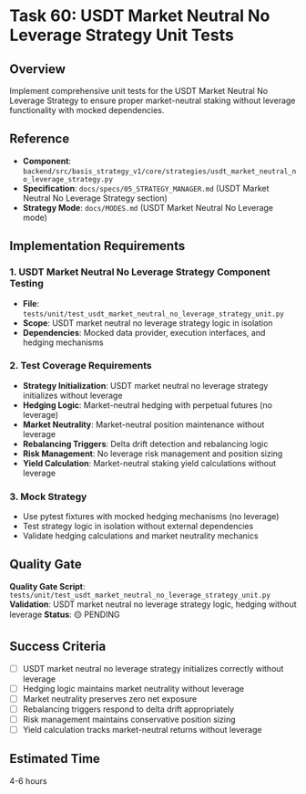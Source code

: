 # Task 60: USDT Market Neutral No Leverage Strategy Unit Tests

## Overview
Implement comprehensive unit tests for the USDT Market Neutral No Leverage Strategy to ensure proper market-neutral staking without leverage functionality with mocked dependencies.

## Reference
- **Component**: `backend/src/basis_strategy_v1/core/strategies/usdt_market_neutral_no_leverage_strategy.py`
- **Specification**: `docs/specs/05_STRATEGY_MANAGER.md` (USDT Market Neutral No Leverage Strategy section)
- **Strategy Mode**: `docs/MODES.md` (USDT Market Neutral No Leverage mode)

## Implementation Requirements

### 1. USDT Market Neutral No Leverage Strategy Component Testing
- **File**: `tests/unit/test_usdt_market_neutral_no_leverage_strategy_unit.py`
- **Scope**: USDT market neutral no leverage strategy logic in isolation
- **Dependencies**: Mocked data provider, execution interfaces, and hedging mechanisms

### 2. Test Coverage Requirements
- **Strategy Initialization**: USDT market neutral no leverage strategy initializes without leverage
- **Hedging Logic**: Market-neutral hedging with perpetual futures (no leverage)
- **Market Neutrality**: Market-neutral position maintenance without leverage
- **Rebalancing Triggers**: Delta drift detection and rebalancing logic
- **Risk Management**: No leverage risk management and position sizing
- **Yield Calculation**: Market-neutral staking yield calculations without leverage

### 3. Mock Strategy
- Use pytest fixtures with mocked hedging mechanisms (no leverage)
- Test strategy logic in isolation without external dependencies
- Validate hedging calculations and market neutrality mechanics

## Quality Gate
**Quality Gate Script**: `tests/unit/test_usdt_market_neutral_no_leverage_strategy_unit.py`
**Validation**: USDT market neutral no leverage strategy logic, hedging without leverage
**Status**: 🟡 PENDING

## Success Criteria
- [ ] USDT market neutral no leverage strategy initializes correctly without leverage
- [ ] Hedging logic maintains market neutrality without leverage
- [ ] Market neutrality preserves zero net exposure
- [ ] Rebalancing triggers respond to delta drift appropriately
- [ ] Risk management maintains conservative position sizing
- [ ] Yield calculation tracks market-neutral returns without leverage

## Estimated Time
4-6 hours
